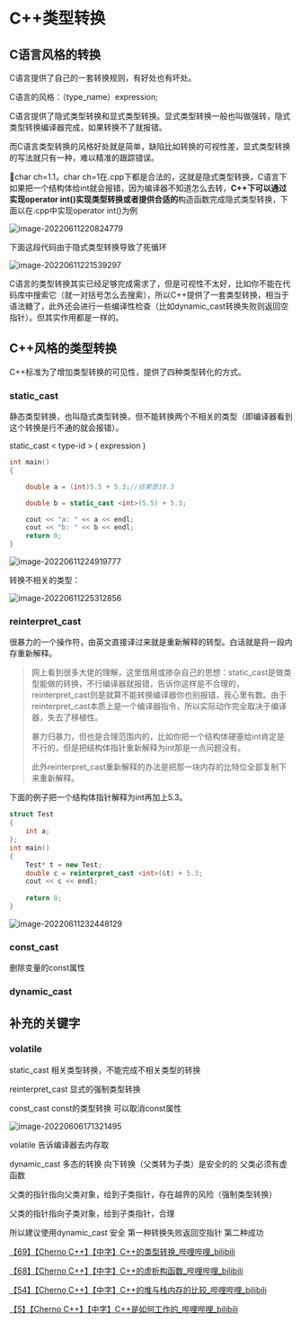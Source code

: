 # C++类型转换

## C语言风格的转换

C语言提供了自己的一套转换规则，有好处也有坏处。

  C语言的风格：（type_name）expression;

 C语言提供了隐式类型转换和显式类型转换。显式类型转换一般也叫做强转，隐式类型转换编译器完成，如果转换不了就报错。

 而C语言类型转换的风格好处就是简单，缺陷比如转换的可视性差，显式类型转换的写法就只有一种，难以精准的跟踪错误。

 🌰char ch=1.1，char ch=1在.cpp下都是合法的，这就是隐式类型转换，C语言下如果把一个结构体给int就会报错，因为编译器不知道怎么去转，**C++**下可以通过实现operator int()实现类型转换或者提供**合适的**构造函数完成隐式类型转换，下面以在.cpp中实现operator int()为例

 ![image-20220611220824779](https://pic-1304888003.cos.ap-guangzhou.myqcloud.com/img/image-20220611220824779.png)

 下面这段代码由于隐式类型转换导致了死循环

 ![image-20220611221539297](https://pic-1304888003.cos.ap-guangzhou.myqcloud.com/img/image-20220611221539297.png)

C语言的类型转换其实已经足够完成需求了，但是可视性不太好，比如你不能在代码库中搜索它（就一对括号怎么去搜索），所以C++提供了一套类型转换，相当于语法糖了，此外还会进行一些编译性检查（比如dynamic_cast转换失败则返回空指针）。但其实作用都是一样的。

## C++风格的类型转换

C++标准为了增加类型转换的可见性，提供了四种类型转化的方式。

### static_cast 

静态类型转换，也叫隐式类型转换，但不能转换两个不相关的类型（即编译器看到这个转换是行不通的就会报错）。

static_cast < type-id > ( expression )

```c++
int main()
{

	double a = (int)5.5 + 5.3;//结果是10.3

	double b = static_cast <int>(5.5) + 5.3;

	cout << "a: " << a << endl;
	cout << "b: " << b << endl;
	return 0;
}
```

![image-20220611224919777](https://pic-1304888003.cos.ap-guangzhou.myqcloud.com/img/image-20220611224919777.png)

转换不相关的类型：

![image-20220611225312856](https://pic-1304888003.cos.ap-guangzhou.myqcloud.com/img/image-20220611225312856.png)

### reinterpret_cast

很暴力的一个操作符，由英文直接译过来就是重新解释的转型。白话就是将一段内存重新解释。

> 网上看到很多大佬的理解，这里借用或掺杂自己的思想：static_cast是做类型能做的转换，不行编译器就报错，告诉你这样是不合理的，reinterpret_cast则是就算不能转换编译器你也别报错，我心里有数。由于reinterpret_cast本质上是一个编译器指令，所以实际动作完全取决于编译器，失去了移植性。
>
> 暴力归暴力，但也是合理范围内的，比如你把一个结构体硬塞给int肯定是不行的，但是把结构体指针重新解释为int那是一点问题没有。
>
> 此外reinterpret_cast重新解释的办法是把那一块内存的比特位全部复制下来重新解释。

下面的例子把一个结构体指针解释为int再加上5.3。

```c++
struct Test
{
	int a;
};
int main()
{
	Test* t = new Test;
	double c = reinterpret_cast <int>(&t) + 5.3;
	cout << c << endl;
	
	return 0;
}
```



![image-20220611232448129](https://pic-1304888003.cos.ap-guangzhou.myqcloud.com/img/image-20220611232448129.png)

### const_cast

删除变量的const属性



### dynamic_cast

## 补充的关键字

### volatile



static_cast 相关类型转换，不能完成不相关类型的转换

reinterpret_cast 显式的强制类型转换

const_cast const的类型转换 可以取消const属性

![image-20220606171321495](https://pic-1304888003.cos.ap-guangzhou.myqcloud.com/img/image-20220606171321495.png)

volatile 告诉编译器去内存取

dynamic_cast 多态的转换 向下转换（父类转为子类）是安全的的  父类必须有虚函数

父类的指针指向父类对象，给到子类指针，存在越界的风险（强制类型转换）

父类的指针指向子类对象，给到子类指针，合理

所以建议使用dynamic_cast 安全  第一种转换失败返回空指针 第二种成功

[【69】【Cherno C++】【中字】C++的类型转换_哔哩哔哩_bilibili](https://www.bilibili.com/video/BV1N54y1j7hM?spm_id_from=333.999.0.0&vd_source=68554a723b373e22a24bbc1d3c5ec4c1)

[【68】【Cherno C++】【中字】C++的虚析构函数_哔哩哔哩_bilibili](https://www.bilibili.com/video/BV1dK411w7Gg?spm_id_from=333.999.0.0&vd_source=68554a723b373e22a24bbc1d3c5ec4c1)

[【54】【Cherno C++】【中字】C++的堆与栈内存的比较_哔哩哔哩_bilibili](https://www.bilibili.com/video/BV1CK4y1n7N2?spm_id_from=333.999.0.0)

[【5】【Cherno C++】【中字】C++是如何工作的_哔哩哔哩_bilibili](https://www.bilibili.com/video/BV1Bi4y1V7zb?spm_id_from=333.999.0.0&vd_source=68554a723b373e22a24bbc1d3c5ec4c1)